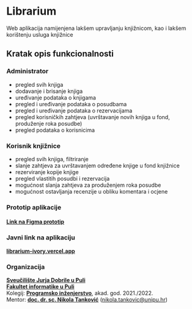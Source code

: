 # Librarium

Web aplikacija namijenjena lakšem upravljanju knjižnicom, kao i lakšem korištenju usluga knjižnice

## Kratak opis funkcionalnosti

### Administrator

* pregled svih knjiga
* dodavanje i brisanje knjiga
* uređivanje podataka o knjigama
* pregled i uređivanje podataka o posudbama
* pregled i uređivanje podataka o rezervacijama
* pregled korisničkih zahtjeva (uvrštavanje novih knjiga u fond, produženje roka posudbe)
* pregled podataka o korisnicima

### Korisnik knjižnice

* pregled svih knjiga, filtriranje
* slanje zahtjeva za uvrštavanjem određene knjige u fond knjižnice
* rezerviranje kopije knjige
* pregled vlastitih posudbi i rezervacija
* mogućnost slanja zahtjeva za produženjem roka posudbe
* mogućnost ostavljanja recenzije u obliku komentara i ocjene

### Prototip aplikacije
#### [Link na Figma prototip](https://www.figma.com/proto/FDMiOCGla9YrwEDiIl3a8o/Librarium?node-id=0%3A1&scaling=contain&page-id=0%3A1&starting-point-node-id=10%3A5&show-proto-sidebar=1)

### Javni link na aplikaciju
[**librarium-ivory.vercel.app**](https://librarium-ivory.vercel.app/)
<br />

### Organizacija
[**Sveučilište Jurja Dobrile u Puli**](https://www.unipu.hr/)  
[**Fakultet informatike u Puli**](https://fipu.unipu.hr/)  
Kolegij: [**Programsko inženjerstvo**](http://ntankovic.unipu.hr/pi), akad. god. 2021./2022.  
Mentor: [**doc. dr. sc. Nikola Tanković**](https://fipu.unipu.hr/fipu/nikola.tankovic) (nikola.tankovic@unipu.hr)
